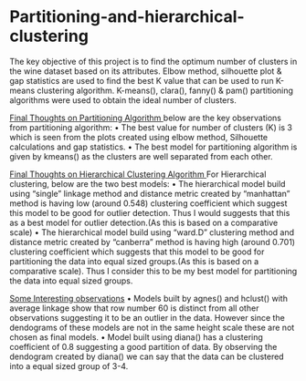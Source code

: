 # Partitioning-and-hierarchical-clustering

The key objective of this project is to find the optimum number of clusters in the wine dataset based on its attributes. 
Elbow method, silhouette plot & gap statistics are used to find the best K value that can be used to run K-means clustering algorithm.
K-means(), clara(), fanny() & pam() partitioning algorithms were used to obtain the ideal number of clusters.

<u>Final Thoughts on Partitioning Algorithm </u>
below are the key observations from partitioning algorithm:
• The best value for number of clusters (K) is 3 which is seen from the plots created using elbow method,
Silhouette calculations and gap statistics.
• The best model for partitioning algorithm is given by kmeans() as the clusters are well separated from
each other.

<u>Final Thoughts on Hierarchical Clustering Algorithm </u>
For Hierarchical clustering, below are the two best models:
• The hierarchical model build using “single” linkage method and distance metric created by “manhattan”
method is having low (around 0.548) clustering coefficient which suggest this model to be good for
outlier detection. Thus I would suggests that this as a best model for outlier detection.(As this is
based on a comparative scale)
• The hierarchical model build using “ward.D” clustering method and distance metric created by “canberra”
method is having high (around 0.701) clustering coefficient which suggests that this model to
be good for partitioning the data into equal sized groups.(As this is based on a comparative scale).
Thus I consider this to be my best model for partitioning the data into equal sized groups.

<u>Some Interesting observations</u>
• Models built by agnes() and hclust() with average linkage show that row number 60 is distinct from all
other observations suggesting it to be an outlier in the data. However since the dendograms of these
models are not in the same height scale these are not chosen as final models.
• Model built using diana() has a clustering coefficient of 0.8 suggesting a good partition of data. By
observing the dendogram created by diana() we can say that the data can be clustered into a equal
sized group of 3-4.
